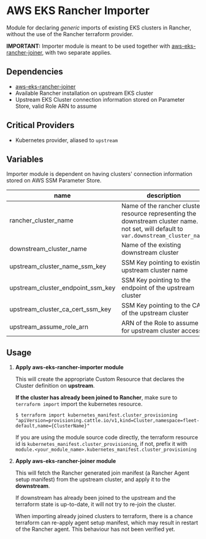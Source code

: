 # AWS EKS Rancher Importer

Module for declaring _generic_ imports of existing EKS clusters in Rancher,
without the use of the Rancher terraform provider.

**IMPORTANT:** Importer module is meant to be used together with
[aws-eks-rancher-joiner](https://github.com/kloia/platform-modules/tree/main/aws-eks-rancher-joiner),
with two separate applies.

## Dependencies
- [aws-eks-rancher-joiner](https://github.com/kloia/platform-modules/tree/main/aws-eks-rancher-joiner)
- Available Rancher installation on upstream EKS cluster
- Upstream EKS Cluster connection information stored on Parameter Store, valid Role ARN to assume

## Critical Providers

- Kubernetes provider, aliased to `upstream`

## Variables

Importer module is dependent on having clusters' connection information stored on AWS SSM Parameter Store.

| name                              | description                                                                                                                              |
|-----------------------------------|------------------------------------------------------------------------------------------------------------------------------------------|
| rancher_cluster_name              | Name of the rancher cluster resource representing the downstream cluster name. If not set, will default to `var.downstream_cluster_name` |
| downstream_cluster_name           | Name of the existing downstream cluster                                                                                                  |
| upstream_cluster_name_ssm_key     | SSM Key pointing to existing upstream cluster name                                                                                       |
| upstream_cluster_endpoint_ssm_key | SSM Key pointing to the endpoint of the upstream cluster                                                                                 |
| upstream_cluster_ca_cert_ssm_key  | SSM Key pointing to the CA of the upstream cluster                                                                                       |
| upstream_assume_role_arn          | ARN of the Role to assume for upstream cluster access                                                                                    |

## Usage

1. **Apply aws-eks-rancher-importer module**
   
    This will create the appropriate Custom Resource that declares the Cluster definition on **upstream**.

    **If the cluster has already been joined to Rancher**, make sure to `terraform import` import the kubernetes resource.

    ```
    $ terraform import kubernetes_manifest.cluster_provisioning "apiVersion=provisioning.cattle.io/v1,kind=Cluster,namespace=fleet-default,name={ClusterName}"
    ```

    If you are using the module source code directly, the terraform resource id is `kubernetes_manifest.cluster_provisioning`,
    if not, prefix it with `module.<your_module_name>.kubernetes_manifest.cluster_provisioning`

2. **Apply aws-eks-rancher-joiner module**

   This will fetch the Rancher generated join manifest (a Rancher Agent setup manifest)
   from the upstream cluster, and apply it to the **downstream**.

   If downstream has already been joined to the upstream and the terraform state is up-to-date,
   it will not try to re-join the cluster.

   When importing already joined clusters to terraform, there is a chance terraform can re-apply agent setup
   manifest, which may result in restart of the Rancher agent. This behaviour has not been
   verified yet.
